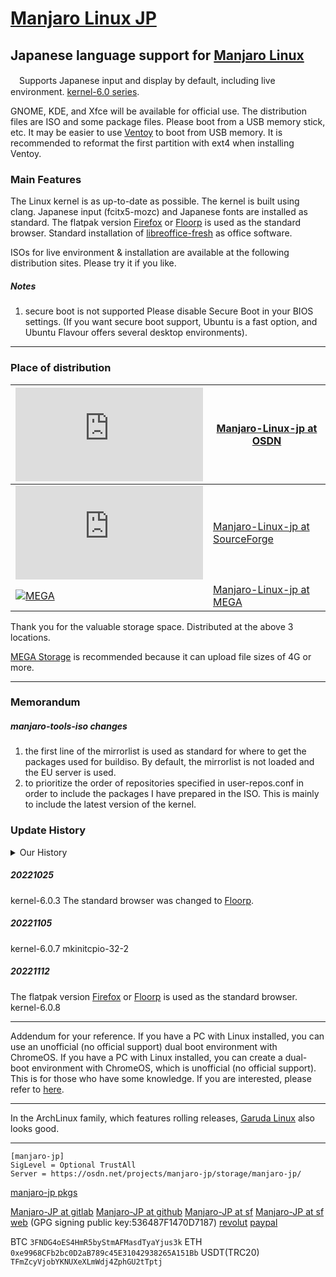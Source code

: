 # [Manjaro Linux JP](https://osdn.net/projects/manjaro-jp/)

## Japanese language support for [Manjaro Linux](https://manjaro.org/)
　Supports Japanese input and display by default, including live environment.
[kernel-6.0 series](https://kernel.org/).

GNOME, KDE, and Xfce will be available for official use.
The distribution files are ISO and some package files.
Please boot from a USB memory stick, etc. 
It may be easier to use [Ventoy](https://ventoy.net/) to boot from USB memory.
It is recommended to reformat the first partition with ext4 when installing Ventoy.

### Main Features
The Linux kernel is as up-to-date as possible.
The kernel is built using clang.
Japanese input (fcitx5-mozc) and Japanese fonts are installed as standard.
The flatpak version [Firefox](https://www.mozilla.org/ja/firefox/browsers/) or [Floorp](https://floorp.ablaze.one/) is used as the standard browser.
Standard installation of [libreoffice-fresh](https://www.libreoffice.org) as office software.

ISOs for live environment & installation are available at the following distribution sites.
Please try it if you like.

##### Notes
1. secure boot is not supported
Please disable Secure Boot in your BIOS settings.
(If you want secure boot support, Ubuntu is a fast option, and Ubuntu Flavour offers several desktop environments). 

---
### Place of distribution
[![OSDN](https://osdn.net/sflogo.php?group_id=14185&type=1)](https://osdn.net/projects/manjaro-jp/) | [Manjaro-Linux-jp at OSDN](https://osdn.net/projects/manjaro-jp/)  
---|---  
[![SourceForge](http://sourceforge.net/sflogo.php?group_id=66882&type=5)](https://sourceforge.net/projects/manjaro-jp/) | [Manjaro-Linux-jp at SourceForge](https://sourceforge.net/projects/manjaro-jp/)  
[![MEGA](https://mega.nz/favicon.ico)](https://mega.nz/folder/YOVmSaxD#JUuILxlHAM9bdyx3DKLD0A) | [Manjaro-Linux-jp at MEGA](https://mega.nz/folder/YOVmSaxD#JUuILxlHAM9bdyx3DKLD0A)

Thank you for the valuable storage space.
Distributed at the above 3 locations.

[MEGA Storage](https://mega.nz/folder/YOVmSaxD#JUuILxlHAM9bdyx3DKLD0A") is recommended because it can upload file sizes of 4G or more.

---
### Memorandum
##### manjaro-tools-iso changes
1. the first line of the mirrorlist is used as standard for where to get the packages used for buildiso.
By default, the mirrorlist is not loaded and the EU server is used.
2. to prioritize the order of repositories specified in user-repos.conf in order to include the packages I have prepared in the ISO. This is mainly to include the latest version of the kernel.

### Update History
<details>
<summary>Our History</summary>

##### 20220401
kernel-5.17.1 (clang build)
linux517-broadcom-wl,linux517-zfs package was also built and added.
The modifications to the broadcom-wl-dkms package and other information can be found in the [Packages folder](https://gitlab.com/phoepsilonix/) in [gitlab](https://gitlab.com/phoepsilonix/manjaro-jp) manjaro-jp/-/tree/main/Packages/broadcom-wl-dkms).

##### 20220408
The only standard browser is [Vivaldi](https://vivaldi.com/).
You are of course free to change to any other browser.
The initial value of GRUB at boot time in the live environment has been changed for Japan.

##### 20220411
Fixed a bug in package update.
Added Japanese fonts.
Morisawa BIZ UD font [Morisawa Inc.](https://www.morisawa.co.jp/) [released under SIL OFL license](https://www.morisawa.co.jp/about/news/6706) Morisawa BIZ UD Mincho](https://github.com/googlefonts/morisawa-biz-ud-mincho), [Morisawa BIZ UD Gothic](https://github.com/googlefonts/) morisawa-biz-ud-gothic) are preinstalled.
The fonts are the same as the ones released on Github. License file etc. are also included. (I also built it myself and found no differences in the binaries.)
For more information, please check the above original site or the Github document.
Support [Morisawa BIZ+ font](https://www.morisawa.co.jp/products/fonts/bizplus/lineup/).

##### 20220413
Morisawa BIZ UD font package has been registered with AUR.

##### 20220414
Updated to kernel-5.17.3.

##### 20220421
Updated to kernel-5.17.4.

##### 20220422
Changed Japanese input to fcitx5-mozc.

##### 20220424
Enabled Japanese keyboard and Mozc by default.

##### 20220428
kernel-5.17.5

##### 20220510
kernel-5.17.6

##### 20220513
The desktop environment GNOME has been updated to GNOME42.

##### 20220517
kernel-5.17.8

##### 20220519
kernel-5.17.9

##### 20220526
kernel-5.17.11

##### 20220527
Updated nvidia driver version to 515.43.04.
Added kernel-5.18 series.

##### 20220531
kernel-5.17.12
kernel-5.18.1

##### 20220607
kernel-5.17.13
kernel-5.18.2

##### 20220608
Office Software Related Changes
Eliminated the selection of office software in the installer.
Mainly to reduce space requirements, we eliminated the selection of office software in the installer and changed the standard installed office software from onlyoffice-desktopeditor to libreoffice-fresh.

##### 20220611
kernel-5.17.14
kernel-5.18.3
Updated nvidia driver version to 515.48.07.
Fixed virtualbox-host-dkms to build on linux518.
Added nginx-quic package and other packages to manjaro-jp repository, although they are not included in ISO.
Included manjaro-jp repository in pacman.conf.

##### 20220614
Bug fixes in the installer.
Changed editor from gedit to gnome-text-editor in GNOME version.

##### 20220619
kernel-5.18.5

##### 20220624
kernel-5.18.6
Switched from audio-related manjaro-pulse to manjaro-pipewire.

##### 20220627
kernel-5.18.7

##### 20220630
kernel-5.18.8
nvidia-utils 515.57

##### 20220703
kernel-5.18.9

##### 20220706
cups-browsed enabled.
The ipp-usb package has been added.

##### 20220709
kernel-5.18.10

##### 20220714
kernel-5.18.11

##### 20220716
kernel-5.18.12

##### 20220725
kernel-5.18.14

##### 20220731
kernel-5.18.15

##### 20220805
kernel-5.18.16
nvidia-utils 515.65

##### 20220812
kernel-5.18.17

##### 20220819
kernel-5.18.18

##### 20220823
kernel-5.18.19

##### 20220827
kernel-5.19.4

##### 20220902
kernel-5.19.6

##### 20220907
kernel-5.19.7

##### 20220910
kernel-5.19.8

##### 20220917
kernel-5.19.9

##### 20220922
kernel-5.19.10

##### 20220925
kernel-5.19.11
nvidia-utils 515.76

##### 20221003
kernel-5.19.12

##### 20221006
kernel-5.19.14

##### 20221013
kernel-5.19.15
nvidia-utils 520.56.06-1

##### 20221016
kernel-5.19.16
nvidia-utils 520.56.06-2
</details>

##### 20221025
kernel-6.0.3
The standard browser was changed to [Floorp](https://floorp.ablaze.one/).

##### 20221105
kernel-6.0.7
mkinitcpio-32-2

##### 20221112
The flatpak version [Firefox](https://www.mozilla.org/ja/firefox/browsers/) or [Floorp](https://floorp.ablaze.one/) is used as the standard browser.
kernel-6.0.8


---
Addendum for your reference.
If you have a PC with Linux installed, you can use an unofficial (no official support) dual boot environment with ChromeOS. If you have a PC with Linux installed, you can create a dual-boot environment with ChromeOS, which is unofficial (no official support). This is for those who have some knowledge.
If you are interested, please refer to [here](https://github.com/sebanc/brunch/blob/master/install-with-linux.md).

---
In the ArchLinux family, which features rolling releases, [Garuda Linux](https://garudalinux.org) also looks good.

---
```
[manjaro-jp]
SigLevel = Optional TrustAll
Server = https://osdn.net/projects/manjaro-jp/storage/manjaro-jp/
```
[manjaro-jp pkgs](https://osdn.net/projects/manjaro-jp/storage/manjaro-jp/)

[Manjaro-JP at gitlab](https://gitlab.com/phoepsilonix/manjaro-jp/)
[Manjaro-JP at github](https://github.com/phoepsilonix/Manjaro-jp/)
[Manjaro-JP at sf](https://sourceforge.net/projects/manjaro-jp/)
[Manjaro-JP at sf web](https://manjaro-jp.sourceforge.io/)
(GPG signing public key:536487F1470D7187) <phoepsilonix at gmail dot com>
[revolut](https://revolut.me/phoepsilonix)
[paypal](https://paypal.me/phoepsilonix)

BTC
```3FNDG4oES4HmR5byStmAFMasdTyaYjus3k```
ETH
```0xe9968CFb2bc0D2aB789c45E31042938265A151Bb```
USDT(TRC20)
```TFmZcyVjobYKNUXeXLmWdj4ZphGU2tTptj```

